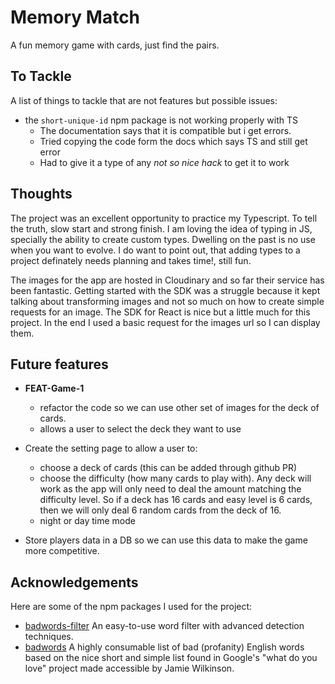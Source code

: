 # Memory Match

A fun memory game with cards, just find the pairs.

## To Tackle

A list of things to tackle that are not features but possible issues:

- the `short-unique-id` npm package is not working properly with TS
  - The documentation says that it is compatible but i get errors.
  - Tried copying the code form the docs which says TS and still get error
  - Had to give it a type of any _not so nice hack_ to get it to work

## Thoughts

The project was an excellent opportunity to practice my Typescript. To tell the truth, slow start and strong finish. I am loving the idea of typing in JS, specially the ability to create custom types. Dwelling on the past is no use when you want to evolve. I do want to point out, that adding types to a project definately needs planning and takes time!, still fun.

The images for the app are hosted in Cloudinary and so far their service has been fantastic. Getting started with the SDK was a struggle because it kept talking about transforming images and not so much on how to create simple requests for an image. The SDK for React is nice but a little much for this project. In the end I used a basic request for the images url so I can display them.

## Future features

- **FEAT-Game-1**
  - refactor the code so we can use other set of images for the deck of cards.
  - allows a user to select the deck they want to use

- Create the setting page to allow a user to:
  - choose a deck of cards (this can be added through github PR)
  - choose the difficulty (how many cards to play with).
  Any deck will work as the app will only need to deal the amount matching the difficulty level.
  So if a deck has 16 cards and easy level is 6 cards, then we will only deal 6 random cards from the deck of 16.
  - night or day time mode
- Store players data in a DB so we can use this data to make the game more competitive.

## Acknowledgements

Here are some of the npm packages I used for the project:

- [badwords-filter](https://www.npmjs.com/package/badwords-filter) An easy-to-use word filter with advanced detection techniques.
- [badwords](https://www.npmjs.com/package/badwords) A highly consumable list of bad (profanity) English words based on the nice short and simple list found in Google's "what do you love" project made accessible by Jamie Wilkinson.